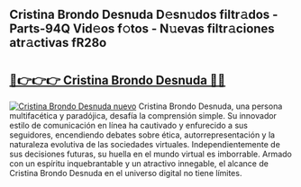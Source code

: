## Cristina Brondo Desnuda D𝚎sn𝚞dos filtr𝚊dos - Parts-94Q Vid𝚎os f𝚘tos - N𝚞evas filtr𝚊ciones atr𝚊ctivas fR28o

# <h2><a href="http://mb8fin.tromn.icu/?c=Cristina+Brondo+Desnuda">🔗👉👉👉 Cristina Brondo Desnuda 🔗🔗</a></h2>

[![Cristina Brondo Desnuda nuevo](https://i.imgur.com/pEAQMta.gif)](http://mb8fin.tromn.icu/?c=Cristina+Brondo+Desnuda)
Cristina Brondo Desnuda, una persona multifacética y paradójica, desafía la comprensión simple. Su innovador estilo de comunicación en línea ha cautivado y enfurecido a sus seguidores, encendiendo debates sobre ética, autorrepresentación y la naturaleza evolutiva de las sociedades virtuales. Independientemente de sus decisiones futuras, su huella en el mundo virtual es imborrable. Armado con un espíritu inquebrantable y un atractivo innegable, el alcance de Cristina Brondo Desnuda en el universo digital no tiene límites.
